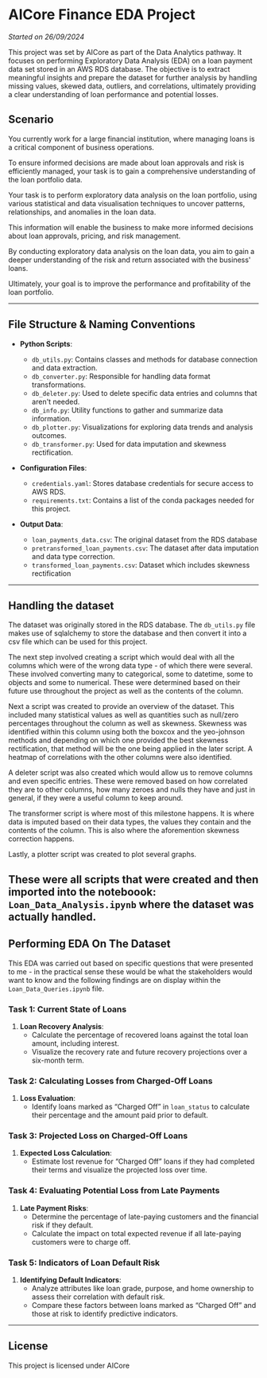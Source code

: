 # AICore Finance EDA Project

_Started on 26/09/2024_

This project was set by AICore as part of the Data Analytics pathway. It focuses on performing Exploratory Data Analysis (EDA) on a loan payment data set stored in an AWS RDS database. The objective is to extract meaningful insights and prepare the dataset for further analysis by handling missing values, skewed data, outliers, and correlations, ultimately providing a clear understanding of loan performance and potential losses.

## **Scenario**

You currently work for a large financial institution, where managing loans is a critical component of business operations.

To ensure informed decisions are made about loan approvals and risk is efficiently managed, your task is to gain a comprehensive understanding of the loan portfolio data.

Your task is to perform exploratory data analysis on the loan portfolio, using various statistical and data visualisation techniques to uncover patterns, relationships, and anomalies in the loan data.

This information will enable the business to make more informed decisions about loan approvals, pricing, and risk management.

By conducting exploratory data analysis on the loan data, you aim to gain a deeper understanding of the risk and return associated with the business' loans.

Ultimately, your goal is to improve the performance and profitability of the loan portfolio.

---

## **File Structure & Naming Conventions**

- **Python Scripts**:
  - `db_utils.py`: Contains classes and methods for database connection and data extraction.
  - `db_converter.py`: Responsible for handling data format transformations.
  - `db_deleter.py`: Used to delete specific data entries and columns that aren't needed.
  - `db_info.py`: Utility functions to gather and summarize data information.
  - `db_plotter.py`: Visualizations for exploring data trends and analysis outcomes.
  - `db_transformer.py`: Used for data imputation and skewness rectification.

- **Configuration Files**:
  - `credentials.yaml`: Stores database credentials for secure access to AWS RDS.
  - `requirements.txt`: Contains a list of the conda packages needed for this project.

- **Output Data**:
  - `loan_payments_data.csv`: The original dataset from the RDS database
  - `pretransformed_loan_payments.csv`: The dataset after data imputation and data type correction.
  - `transformed_loan_payments.csv`: Dataset which includes skewness rectification

---

## **Handling the dataset**

The dataset was originally stored in the RDS database. The `db_utils.py` file makes use of sqlalchemy to store the database and then convert it into a csv file which can be used for this project.<br>

The next step involved creating a script which would deal with all the columns which were of the wrong data type - of which there were several. These involved converting many to categorical, some to datetime, some to objects and some to numerical. These were determined based on their future use throughout the project as well as the contents of the column. <br>

Next a script was created to provide an overview of the dataset. This included many statistical values as well as quantities such as null/zero percentages throughout the column as well as skewness. Skewness was identified within this column using both the boxcox and the yeo-johnson methods and depending on which one provided the best skewness rectification, that method will be the one being applied in the later script. A heatmap of correlations with the other columns were also identified.

A deleter script was also created which would allow us to remove columns and even specific entries. These were removed based on how correlated they are to other columns, how many zeroes and nulls they have and just in general, if they were a useful column to keep around. 

The transformer script is where most of this milestone happens. It is where data is imputed based on their data types, the values they contain and the contents of the column. This is also where the aforemention skewness correction happens.

Lastly, a plotter script was created to plot several graphs.

These were all scripts that were created and then imported into the noteboook: `Loan_Data_Analysis.ipynb` where the dataset was actually handled.
---

## **Performing EDA On The Dataset**

This EDA was carried out based on specific questions that were presented to me - in the practical sense these would be what the stakeholders would want to know and the following findings are on display within the `Loan_Data_Queries.ipynb` file.

### **Task 1: Current State of Loans**

1. **Loan Recovery Analysis**:
   - Calculate the percentage of recovered loans against the total loan amount, including interest.
   - Visualize the recovery rate and future recovery projections over a six-month term.

### **Task 2: Calculating Losses from Charged-Off Loans**

1. **Loss Evaluation**:
   - Identify loans marked as “Charged Off” in `loan_status` to calculate their percentage and the amount paid prior to default.

### **Task 3: Projected Loss on Charged-Off Loans**

1. **Expected Loss Calculation**:
   - Estimate lost revenue for “Charged Off” loans if they had completed their terms and visualize the projected loss over time.

### **Task 4: Evaluating Potential Loss from Late Payments**

1. **Late Payment Risks**:
   - Determine the percentage of late-paying customers and the financial risk if they default.
   - Calculate the impact on total expected revenue if all late-paying customers were to charge off.

### **Task 5: Indicators of Loan Default Risk**

1. **Identifying Default Indicators**:
   - Analyze attributes like loan grade, purpose, and home ownership to assess their correlation with default risk.
   - Compare these factors between loans marked as “Charged Off” and those at risk to identify predictive indicators.
   
--- 

## **License**
This project is licensed under AICore